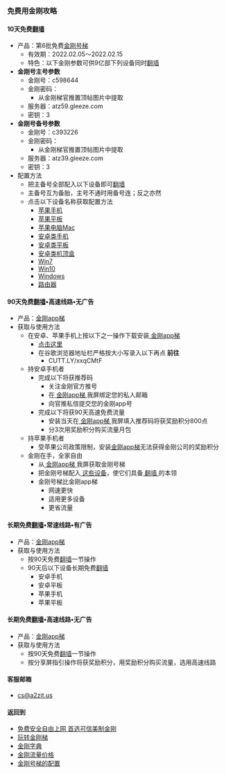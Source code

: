 ### 免费用金刚攻略
#### <strong>10天免费[翻墙](https://github.com/a2zitpro/web/blob/master/LadderFree/kkDictionary/OverTheWall.md)</strong>
  - 产品：第6批免费[金刚号梯](https://github.com/a2zitpro/web/blob/master/LadderFree/kkDictionary/KKLadderKKID.md)
    - 有效期：2022.02.05～2022.02.15
    - 特色：以下金刚参数可供9亿部下列设备同时[翻墙](https://github.com/a2zitpro/web/blob/master/LadderFree/kkDictionary/OverTheWall.md)
  - <strong>金刚号主号参数</strong>
    - 金刚号：c598644
    - 金刚密码：
      - 从金刚梯官推置顶帖图片中提取
    - 服务器：atz59.gleeze.com
    - 密钥：3
  - <strong>金刚号备号参数</strong>
    - 金刚号：c393226
    - 金刚密码：
      - 从金刚梯官推置顶帖图片中提取
    - 服务器：atz39.gleeze.com
    - 密钥：3
  - 配置方法
    - 把主备号全部配入以下设备即可[翻墙](https://github.com/a2zitpro/web/blob/master/LadderFree/kkDictionary/OverTheWall.md)
    - 主备号互为备胎，主号不通时用备号连；反之亦然
    - 点击以下设备名称获取配置方法
      - [苹果手机](https://github.com/a2zitpro/web/blob/master/LadderFree/Apple/iPhone/KKLadderKKID/KKLadderKKIDConfigure.md)
      - [苹果平板](https://github.com/a2zitpro/web/blob/master/LadderFree/Apple/iPad/KKLadderKKID/KKLadderKKIDConfigure.md)
      - [苹果电脑Mac](https://github.com/a2zitpro/web/blob/master/LadderFree/Apple/MacOS/KKLadderKKID/KKLadderKKIDConfigure.md)
      - [安卓类手机](https://github.com/a2zitpro/web/blob/master/LadderFree/Android/Phone/KKLadderKKID/KKLadderKKIDConfigure.md)
      - [安卓类平板](https://github.com/a2zitpro/web/blob/master/LadderFree/Android/Pad/KKLadderKKID/KKLadderKKIDConfigure.md)
      - [安卓类机顶盒](https://github.com/a2zitpro/web/blob/master/LadderFree/Android/TVBox/KKLadderKKID/KKLadderKKIDConfigure.md)
      - [Win7](https://github.com/a2zitpro/web/blob/master/LadderFree/Windows/Win7/KKLadderKKID/KKLadderKKIDConfigure.md)
      - [Win10](https://github.com/a2zitpro/web/blob/master/LadderFree/Windows/Win10/KKLadderKKID/KKLadderKKIDConfigure.md)
      - [Windows](https://github.com/a2zitpro/web/blob/master/LadderFree/Windows/WinAllVersion/KKLadderAPP/KKLadderAPPConfigure.md)
      - [路由器](https://github.com/a2zitpro/web/blob/master/LadderFree/Router/KKIDConfigration.md)
#### <strong> 90天免费[翻墙](https://github.com/a2zitpro/web/blob/master/LadderFree/kkDictionary/OverTheWall.md)•高速线路•无广告</strong>
  - 产品：[金刚app梯](https://github.com/a2zitpro/web/blob/master/LadderFree/kkDictionary/KKLadderAPP.md)
  - 获取与使用方法
    - 在安卓、苹果手机上按以下之一操作下载安装[ 金刚app梯 ](https://github.com/a2zitpro/web/blob/master/LadderFree/kkDictionary/KKLadderAPP.md)
      - [ 点击这里 ](https://CUTT.LY/xxqCMtF)
      - 在谷歌浏览器地址栏严格按大小写录入以下再点<strong> 前往</strong> 
        - CUTT.LY/xxqCMtF
    - 持安卓手机者
      - 完成以下将获推荐码
        - 关注金刚官方推号
        - 在[ 金刚app梯 ](https://github.com/a2zitpro/web/blob/master/LadderFree/kkDictionary/KKLadderAPP.md)我屏绑定您的私人邮箱
        - 向官推私信提交您的金刚app号
      - 完成以下将获90天高速免费流量
        - 安装当天在[ 金刚app梯 ](https://github.com/a2zitpro/web/blob/master/LadderFree/kkDictionary/KKLadderAPP.md)我屏填入推荐码将获奖励积分800点
        - 分3次用奖励积分购买流量月包
    - 持苹果手机者
      - 受苹果公司政策限制，安装[金刚app梯](https://github.com/a2zitpro/web/blob/master/LadderFree/kkDictionary/KKLadderAPP.md)无法获得金刚公司的奖励积分
    - 金刚在手，全家自由
      - 从[ 金刚app梯 ](https://github.com/a2zitpro/web/blob/master/LadderFree/kkDictionary/KKLadderAPP.md)我屏获取金刚号梯
      - 把金刚号梯配入[ 这些设备](https://github.com/a2zitpro/web/blob/master/LadderFree/kkDictionary/KKLadderConfigration/KKLadderConfigration.md)，使它们具备[ 翻墙 ](https://github.com/a2zitpro/web/blob/master/LadderFree/kkDictionary/OverTheWall.md)的本领
      - 金刚号梯比金刚app梯
        - 网速更快
        - 适用更多设备
        - 更省流量
#### <strong>长期免费[翻墙](https://github.com/a2zitpro/web/blob/master/LadderFree/kkDictionary/OverTheWall.md)•常速线路•有广告</strong>
  - 产品：[金刚app梯](https://github.com/a2zitpro/web/blob/master/LadderFree/kkDictionary/KKLadderAPP.md)
  - 获取与使用方法
    - 按90天免费[翻墙](https://github.com/a2zitpro/web/blob/master/LadderFree/kkDictionary/OverTheWall.md)一节操作
    - 90天后以下设备长期免费[翻墙](https://github.com/a2zitpro/web/blob/master/LadderFree/kkDictionary/OverTheWall.md)
      - 安卓手机
      - 安卓平板
      - 苹果手机
      - 苹果平板

#### <strong>长期免费[翻墙](https://github.com/a2zitpro/web/blob/master/LadderFree/kkDictionary/OverTheWall.md)•高速线路•无广告</strong>
  - 产品：[金刚app梯](https://github.com/a2zitpro/web/blob/master/LadderFree/kkDictionary/KKLadderAPP.md)
  - 获取与使用方法
    - 按90天免费[翻墙](https://github.com/a2zitpro/web/blob/master/LadderFree/kkDictionary/OverTheWall.md)一节操作
    - 按分享屏指引操作将获奖励积分，用奖励积分购买流量，选用高速线路
#### 客服邮箱
  - cs@a2zit.us


#### 返回到
- [免费安全自由上网 首选可信美制金刚](https://github.com/a2zitpro/web/blob/master/%E5%BE%80%E5%90%8E%E7%BF%BB.md)
- [玩转金刚梯](https://github.com/a2zitpro/web/blob/master/LadderFree/A.md)
- [金刚字典](https://github.com/a2zitpro/web/blob/master/LadderFree/kkDictionary/KKDictionary.md)
- [金刚流量价格](https://github.com/a2zitpro/web/blob/master/LadderFree/kkDictionary/Price/KKDTPrice.md)
- [金刚号梯的配置](https://github.com/a2zitpro/web/blob/master/LadderFree/kkDictionary/KKLadderConfigration/KKLadderConfigration.md)

